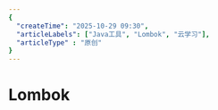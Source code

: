 ```yaml
---
{
  "createTime": "2025-10-29 09:30",
  "articleLabels": ["Java工具", "Lombok", "云学习"],
  "articleType" : "原创"
}
---
```


# Lombok

<ArticleInfo/>